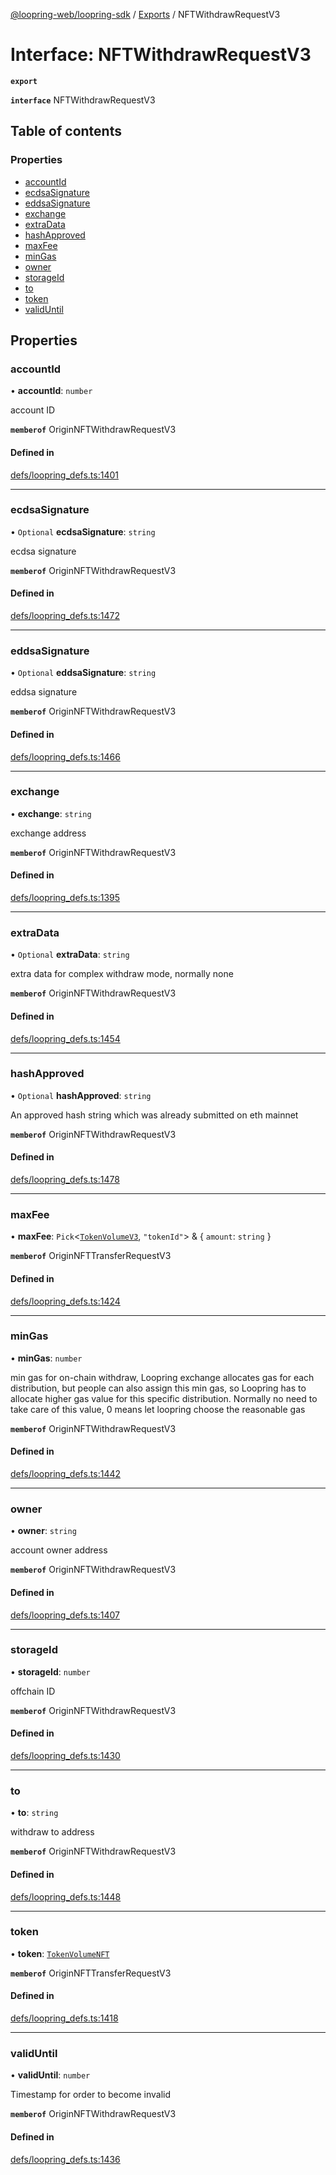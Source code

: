 [@loopring-web/loopring-sdk](../README.md) / [Exports](../modules.md) / NFTWithdrawRequestV3

# Interface: NFTWithdrawRequestV3

**`export`**

**`interface`** NFTWithdrawRequestV3

## Table of contents

### Properties

- [accountId](NFTWithdrawRequestV3.md#accountid)
- [ecdsaSignature](NFTWithdrawRequestV3.md#ecdsasignature)
- [eddsaSignature](NFTWithdrawRequestV3.md#eddsasignature)
- [exchange](NFTWithdrawRequestV3.md#exchange)
- [extraData](NFTWithdrawRequestV3.md#extradata)
- [hashApproved](NFTWithdrawRequestV3.md#hashapproved)
- [maxFee](NFTWithdrawRequestV3.md#maxfee)
- [minGas](NFTWithdrawRequestV3.md#mingas)
- [owner](NFTWithdrawRequestV3.md#owner)
- [storageId](NFTWithdrawRequestV3.md#storageid)
- [to](NFTWithdrawRequestV3.md#to)
- [token](NFTWithdrawRequestV3.md#token)
- [validUntil](NFTWithdrawRequestV3.md#validuntil)

## Properties

### accountId

• **accountId**: `number`

account ID

**`memberof`** OriginNFTWithdrawRequestV3

#### Defined in

[defs/loopring_defs.ts:1401](https://github.com/Loopring/loopring_sdk/blob/acbd5a2/src/defs/loopring_defs.ts#L1401)

___

### ecdsaSignature

• `Optional` **ecdsaSignature**: `string`

ecdsa signature

**`memberof`** OriginNFTWithdrawRequestV3

#### Defined in

[defs/loopring_defs.ts:1472](https://github.com/Loopring/loopring_sdk/blob/acbd5a2/src/defs/loopring_defs.ts#L1472)

___

### eddsaSignature

• `Optional` **eddsaSignature**: `string`

eddsa signature

**`memberof`** OriginNFTWithdrawRequestV3

#### Defined in

[defs/loopring_defs.ts:1466](https://github.com/Loopring/loopring_sdk/blob/acbd5a2/src/defs/loopring_defs.ts#L1466)

___

### exchange

• **exchange**: `string`

exchange address

**`memberof`** OriginNFTWithdrawRequestV3

#### Defined in

[defs/loopring_defs.ts:1395](https://github.com/Loopring/loopring_sdk/blob/acbd5a2/src/defs/loopring_defs.ts#L1395)

___

### extraData

• `Optional` **extraData**: `string`

extra data for complex withdraw mode, normally none

**`memberof`** OriginNFTWithdrawRequestV3

#### Defined in

[defs/loopring_defs.ts:1454](https://github.com/Loopring/loopring_sdk/blob/acbd5a2/src/defs/loopring_defs.ts#L1454)

___

### hashApproved

• `Optional` **hashApproved**: `string`

An approved hash string which was already submitted on eth mainnet

**`memberof`** OriginNFTWithdrawRequestV3

#### Defined in

[defs/loopring_defs.ts:1478](https://github.com/Loopring/loopring_sdk/blob/acbd5a2/src/defs/loopring_defs.ts#L1478)

___

### maxFee

• **maxFee**: `Pick`<[`TokenVolumeV3`](TokenVolumeV3.md), ``"tokenId"``\> & { `amount`: `string`  }

**`memberof`** OriginNFTTransferRequestV3

#### Defined in

[defs/loopring_defs.ts:1424](https://github.com/Loopring/loopring_sdk/blob/acbd5a2/src/defs/loopring_defs.ts#L1424)

___

### minGas

• **minGas**: `number`

min gas for on-chain withdraw, Loopring exchange allocates gas for each distribution, but people can also assign this min gas, so Loopring has to allocate higher gas value for this specific distribution. Normally no need to take care of this value, 0 means let loopring choose the reasonable gas

**`memberof`** OriginNFTWithdrawRequestV3

#### Defined in

[defs/loopring_defs.ts:1442](https://github.com/Loopring/loopring_sdk/blob/acbd5a2/src/defs/loopring_defs.ts#L1442)

___

### owner

• **owner**: `string`

account owner address

**`memberof`** OriginNFTWithdrawRequestV3

#### Defined in

[defs/loopring_defs.ts:1407](https://github.com/Loopring/loopring_sdk/blob/acbd5a2/src/defs/loopring_defs.ts#L1407)

___

### storageId

• **storageId**: `number`

offchain ID

**`memberof`** OriginNFTWithdrawRequestV3

#### Defined in

[defs/loopring_defs.ts:1430](https://github.com/Loopring/loopring_sdk/blob/acbd5a2/src/defs/loopring_defs.ts#L1430)

___

### to

• **to**: `string`

withdraw to address

**`memberof`** OriginNFTWithdrawRequestV3

#### Defined in

[defs/loopring_defs.ts:1448](https://github.com/Loopring/loopring_sdk/blob/acbd5a2/src/defs/loopring_defs.ts#L1448)

___

### token

• **token**: [`TokenVolumeNFT`](TokenVolumeNFT.md)

**`memberof`** OriginNFTTransferRequestV3

#### Defined in

[defs/loopring_defs.ts:1418](https://github.com/Loopring/loopring_sdk/blob/acbd5a2/src/defs/loopring_defs.ts#L1418)

___

### validUntil

• **validUntil**: `number`

Timestamp for order to become invalid

**`memberof`** OriginNFTWithdrawRequestV3

#### Defined in

[defs/loopring_defs.ts:1436](https://github.com/Loopring/loopring_sdk/blob/acbd5a2/src/defs/loopring_defs.ts#L1436)
